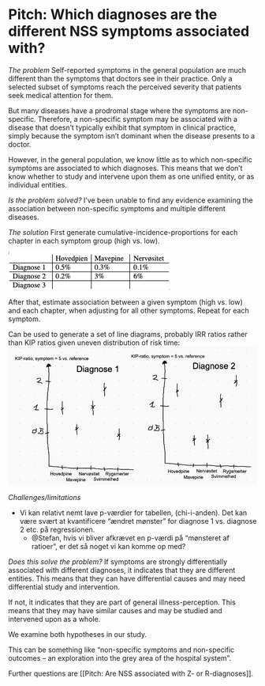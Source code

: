# Pitch: Which diagnoses are the different NSS symptoms associated with?
*The problem*
Self-reported symptoms in the general population are much different than the symptoms that doctors see in their practice. Only a selected subset of symptoms reach the perceived severity that patients seek medical attention for them.

But many diseases have a prodromal stage where the symptoms are non-specific. Therefore, a non-specific symptom may be associated with a disease that doesn’t typically exhibit that symptom in clinical practice, simply because the symptom isn’t dominant when the disease presents to a doctor. 

However, in the general population, we know little as to which non-specific symptoms are associated to which diagnoses. This means that we don’t know whether to study and intervene upon them as one unified entity, or as individual entities.

*Is the problem solved?*
I’ve been unable to find any evidence examining the association between non-specific symptoms and multiple different diseases.

*The solution*
First generate cumulative-incidence-proportions for each chapter in each symptom group (high vs. low). 

![](BearImages/426B6334-B9A4-4A0E-928B-B774293FFEBE-2458-000005F7F96F0624/C5C32E72-8405-42BD-A11B-41752E0EA110.png)

After that, estimate association between a given symptom (high vs. low) and each chapter, when adjusting for all other symptoms. Repeat for each symptom.

Can be used to generate a set of line diagrams, probably IRR ratios rather than KIP ratios given uneven distribution of risk time:
![](BearImages/DA40A9D0-23BF-494A-AD4C-4BB36C655AE8-2458-000005F7F963D424/0EC47A57-6968-417F-9116-B47019112446.png)

*Challenges/limitations*
* Vi kan relativt nemt lave p-værdier for tabellen, (chi-i-anden). Det kan være svært at kvantificere “ændret mønster” for diagnose 1 vs. diagnose 2 etc. på regressionen. 
	* @Stefan, hvis vi bliver afkrævet en p-værdi på “mønsteret af ratioer”, er det så noget vi kan komme op med?

*Does this solve the problem?*
If symptoms are strongly differentially associated with different diagnoses, it indicates that they are different entities. This means that they can have differential causes and may need differential study and intervention.

If not, it indicates that they are part of general illness-perception.  This means that they may have similar causes and may be studied and intervened upon as a whole.

We examine both hypotheses in our study.

This can be something like “non-specific symptoms and non-specific outcomes – an exploration into the grey area of the hospital system”.

Further questions are [[Pitch: Are NSS associated with Z- or R-diagnoses]].

<!-- #work/research-idea/4. pitchable# #p3 -->

<!-- {BearID:23642CF0-2AA3-4836-8AC0-FEE6485148A5-2458-000005F7F9786B7E} -->
